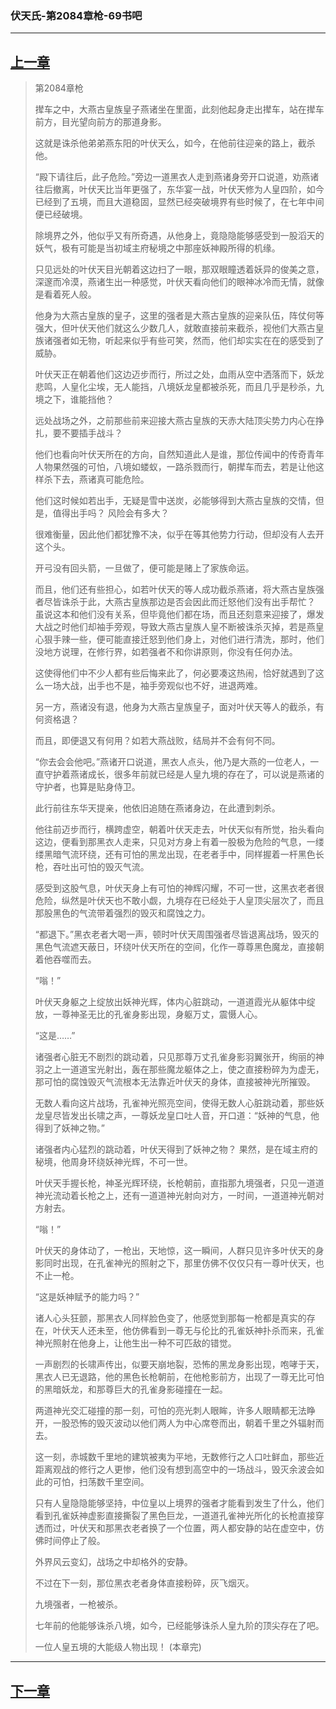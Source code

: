 ### 伏天氏-第2084章枪-69书吧

--------
[上一章](./73fc58c044161c0ec4439f791b52c69a.md)
--------


>
>
>
>第2084章枪
>
>撵车之中，大燕古皇族皇子燕诸坐在里面，此刻他起身走出撵车，站在撵车前方，目光望向前方的那道身影。
>
>这就是诛杀他弟弟燕东阳的叶伏天么，如今，在他前往迎亲的路上，截杀他。
>
>“殿下请往后，此子危险。”旁边一道黑衣人走到燕诸身旁开口说道，劝燕诸往后撤离，叶伏天比当年更强了，东华宴一战，叶伏天修为人皇四阶，如今已经到了五境，而且大道稳固，显然已经突破境界有些时候了，在七年中间便已经破境。
>
>除境界之外，他似乎又有所奇遇，从他身上，竟隐隐能够感受到一股滔天的妖气，极有可能是当初域主府秘境之中那座妖神殿所得的机缘。
>
>只见远处的叶伏天目光朝着这边扫了一眼，那双眼瞳透着妖异的俊美之意，深邃而冷漠，燕诸生出一种感觉，叶伏天看向他们的眼神冰冷而无情，就像是看着死人般。
>
>他身为大燕古皇族的皇子，这里的强者是大燕古皇族的迎亲队伍，阵仗何等强大，但叶伏天他们就这么少数几人，就敢直接前来截杀，视他们大燕古皇族诸强者如无物，听起来似乎有些可笑，然而，他们却实实在在的感受到了威胁。
>
>叶伏天正在朝着他们这边迈步而行，所过之处，血雨从空中洒落而下，妖龙悲鸣，人皇化尘埃，无人能挡，八境妖龙皇都被杀死，而且几乎是秒杀，九境之下，谁能挡他？
>
>远处战场之外，之前那些前来迎接大燕古皇族的天赤大陆顶尖势力内心在挣扎，要不要插手战斗？
>
>他们也看向叶伏天所在的方向，自然知道此人是谁，那位传闻中的传奇青年人物果然强的可怕，八境如蝼蚁，一路杀戮而行，朝撵车而去，若是让他这样杀下去，燕诸真可能危险。
>
>他们这时候如若出手，无疑是雪中送炭，必能够得到大燕古皇族的交情，但是，值得出手吗？
>风险会有多大？
>
>很难衡量，因此他们都犹豫不决，似乎在等其他势力行动，但却没有人去开这个头。
>
>开弓没有回头箭，一旦做了，便可能是赌上了家族命运。
>
>而且，他们还有些担心，如若叶伏天的等人成功截杀燕诸，将大燕古皇族强者尽皆诛杀于此，大燕古皇族那边是否会因此而迁怒他们没有出手帮忙？
>虽说这本和他们没有关系，但毕竟他们都在场，而且还刻意来迎接了，爆发大战之时他们却袖手旁观，导致大燕古皇族人皇不断被诛杀灭掉，若是燕皇心狠手辣一些，便可能直接迁怒到他们身上，对他们进行清洗，那时，他们没地方说理，在修行界，如若强者不和你讲原则，你没有任何办法。
>
>这使得他们中不少人都有些后悔来此了，何必要凑这热闹，恰好就遇到了这么一场大战，出手也不是，袖手旁观似也不好，进退两难。
>
>另一方，燕诸没有退，他身为大燕古皇族皇子，面对叶伏天等人的截杀，有何资格退？
>
>而且，即便退又有何用？如若大燕战败，结局并不会有何不同。
>
>“你去会会他吧。”燕诸开口说道，黑衣人点头，他乃是大燕的一位老人，一直守护着燕诸成长，很多年前就已经是人皇九境的存在了，可以说是燕诸的守护者，也算是贴身侍卫。
>
>此行前往东华天提亲，他依旧追随在燕诸身边，在此遭到刺杀。
>
>他往前迈步而行，横跨虚空，朝着叶伏天走去，叶伏天似有所觉，抬头看向这边，便看到那黑衣人走来，只见对方身上有着一股极为危险的气息，一缕缕黑暗气流环绕，还有可怕的黑龙出现，在老者手中，同样握着一杆黑色长枪，吞吐出可怕的毁灭气流。
>
>感受到这股气息，叶伏天身上有可怕的神辉闪耀，不可一世，这黑衣老者很危险，纵然是叶伏天也不敢小觑，九境存在已经处于人皇顶尖层次了，而且那股黑色的气流带着强烈的毁灭和腐蚀之力。
>
>“都退下。”黑衣老者大喝一声，顿时叶伏天周围强者尽皆退离战场，毁灭的黑色气流遮天蔽日，环绕叶伏天所在的空间，化作一尊尊黑色魔龙，直接朝着他吞噬而去。
>
>“嗡！”
>
>叶伏天身躯之上绽放出妖神光辉，体内心脏跳动，一道道霞光从躯体中绽放，一尊神圣无比的孔雀身影出现，身躯万丈，震慑人心。
>
>“这是……”
>
>诸强者心脏无不剧烈的跳动着，只见那尊万丈孔雀身影羽翼张开，绚丽的神羽之上一道道宝光射出，轰在那些魔龙躯体之上，使之直接粉碎为为虚无，那可怕的腐蚀毁灭气流根本无法靠近叶伏天的身体，直接被神光所摧毁。
>
>无数人看向这片战场，孔雀神光照亮空间，使得无数人心脏跳动着，那些妖龙皇尽皆发出长啸之声，一尊妖龙皇口吐人音，开口道：“妖神的气息，他得到了妖神之物。”
>
>诸强者内心猛烈的跳动着，叶伏天得到了妖神之物？
>果然，是在域主府的秘境，他周身环绕妖神光辉，不可一世。
>
>叶伏天手握长枪，神圣光辉环绕，长枪朝前，直指那九境强者，只见一道道神光流动着长枪之上，还有一道道神光射向对方，一时间，一道道神光朝对方射去。
>
>“嗡！”
>
>叶伏天的身体动了，一枪出，天地惊，这一瞬间，人群只见许多叶伏天的身影同时出现，在孔雀神光的照射之下，那里仿佛不仅仅只有一尊叶伏天，也不止一枪。
>
>“这是妖神赋予的能力吗？”
>
>诸人心头狂颤，那黑衣人同样脸色变了，他感觉到那每一枪都是真实的存在，叶伏天人还未至，他仿佛看到一尊无与伦比的孔雀妖神扑杀而来，孔雀神光照射在他身上，让他生出一种不可匹敌的错觉。
>
>一声剧烈的长啸声传出，似要天崩地裂，恐怖的黑龙身影出现，咆哮于天，黑衣人已无退路，他的黑色长枪朝前，在他枪影前方，出现了一尊无比可怕的黑暗妖龙，和那尊巨大的孔雀身影碰撞在一起。
>
>两道神光交汇碰撞的那一刻，可怕的亮光刺人眼眸，许多人眼睛都无法睁开，一股恐怖的毁灭波动以他们两人为中心席卷而出，朝着千里之外辐射而去。
>
>这一刻，赤城数千里地的建筑被夷为平地，无数修行之人口吐鲜血，那些近距离观战的修行之人更惨，他们没有想到高空中的一场战斗，毁灭余波会如此的可怕，扫荡数千里空间。
>
>只有人皇隐隐能够坚持，中位皇以上境界的强者才能看到发生了什么，他们看到孔雀妖神虚影直接撕裂了黑色巨龙，一道道孔雀神光所化的长枪直接穿透而过，叶伏天和那黑衣老者换了一个位置，两人都安静的站在虚空中，仿佛时间停止了般。
>
>外界风云变幻，战场之中却格外的安静。
>
>不过在下一刻，那位黑衣老者身体直接粉碎，灰飞烟灭。
>
>九境强者，一枪被杀。
>
>七年前的他能够诛杀八境，如今，已经能够诛杀人皇九阶的顶尖存在了吧。
>
>一位人皇五境的大能级人物出现！
>(本章完)
>
>

--------
[下一章](./0e0c8673987e847a1f35951480569c3b.md)
--------
